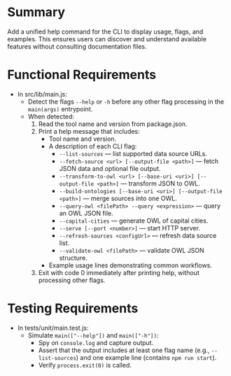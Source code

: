 # Summary
Add a unified help command for the CLI to display usage, flags, and examples. This ensures users can discover and understand available features without consulting documentation files.

# Functional Requirements

- In src/lib/main.js:
  - Detect the flags `--help` or `-h` before any other flag processing in the `main(args)` entrypoint.
  - When detected:
    1. Read the tool name and version from package.json.
    2. Print a help message that includes:
       - Tool name and version.
       - A description of each CLI flag:
         - `--list-sources` — list supported data source URLs.
         - `--fetch-source <url> [--output-file <path>]` — fetch JSON data and optional file output.
         - `--transform-to-owl <url> [--base-uri <uri>] [--output-file <path>]` — transform JSON to OWL.
         - `--build-ontologies [--base-uri <uri>] [--output-file <path>]` — merge sources into one OWL.
         - `--query-owl <filePath> --query <expression>` — query an OWL JSON file.
         - `--capital-cities` — generate OWL of capital cities.
         - `--serve [--port <number>]` — start HTTP server.
         - `--refresh-sources <configUrl>` — refresh data source list.
         - `--validate-owl <filePath>` — validate OWL JSON structure.
       - Example usage lines demonstrating common workflows.
    3. Exit with code 0 immediately after printing help, without processing other flags.

# Testing Requirements

- In tests/unit/main.test.js:
  - Simulate `main(["--help"])` and `main(["-h"])`:
    - Spy on `console.log` and capture output.
    - Assert that the output includes at least one flag name (e.g., `--list-sources`) and one example line (contains `npm run start`).
    - Verify `process.exit(0)` is called.
